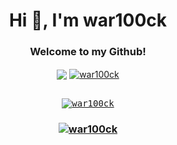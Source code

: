 <h1 align="center">Hi 👋, I'm war100ck</h1>
<h3 align="center">Welcome to my Github!</h3>

<center>
<a href="https://github.com/anuraghazra/github-readme-stats">  
<img align="center" src="https://github-readme-stats.vercel.app/api/top-langs/?username=war100ck&langs_count=16&theme=dark" /></a>
 
<a href="https://github.com/anuraghazra/github-readme-stats">
<img align="center" src="https://github-readme-streak-stats.herokuapp.com/?user=war100ck&theme=dark" alt="war100ck" /></a>

<pre><a href="https://github.com/anuraghazra/convoychat">
<img align="center" src="https://github-readme-stats.vercel.app/api?username=war100ck&show_icons=true&theme=dark" alt="war100ck" /></a></pre>
 
</center>
<h3 align="center"> <a href="https://github.com/ryo-ma/github-profile-trophy"><img src="https://github-profile-trophy.vercel.app/?username=war100ck&theme=dark" alt="war100ck" /></a></h3>


